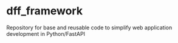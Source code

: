 # dff_framework
Repository for base and reusable code to simplify web application development in Python/FastAPI

